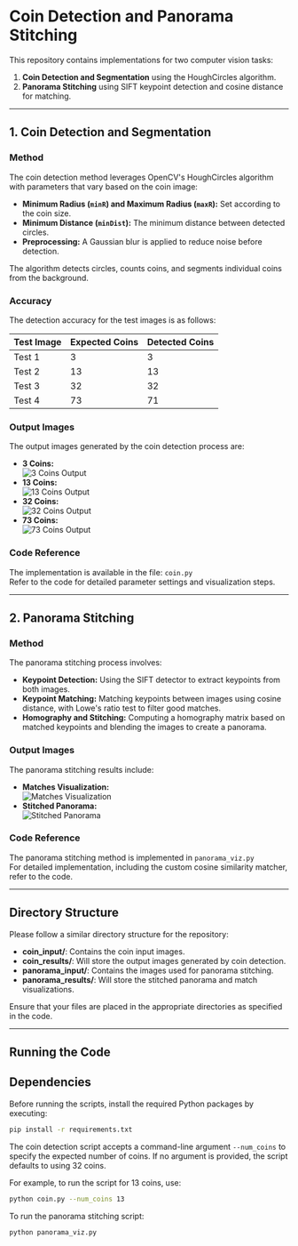 # Coin Detection and Panorama Stitching

This repository contains implementations for two computer vision tasks:
1. **Coin Detection and Segmentation** using the HoughCircles algorithm.
2. **Panorama Stitching** using SIFT keypoint detection and cosine distance for matching.

---

## 1. Coin Detection and Segmentation

### Method
The coin detection method leverages OpenCV's HoughCircles algorithm with parameters that vary based on the coin image:
- **Minimum Radius (`minR`) and Maximum Radius (`maxR`):** Set according to the coin size.
- **Minimum Distance (`minDist`):** The minimum distance between detected circles.
- **Preprocessing:** A Gaussian blur is applied to reduce noise before detection.

The algorithm detects circles, counts coins, and segments individual coins from the background.

### Accuracy
The detection accuracy for the test images is as follows:

| Test Image | Expected Coins | Detected Coins |
|------------|----------------|----------------|
| Test 1     | 3              | 3              |
| Test 2     | 13             | 13             |
| Test 3     | 32             | 32             |
| Test 4     | 73             | 71             |

### Output Images
The output images generated by the coin detection process are:

- **3 Coins:**  
  ![3 Coins Output](coin_results/3_coins_output.png)
- **13 Coins:**  
  ![13 Coins Output](coin_results/13_coins_output.png)
- **32 Coins:**  
  ![32 Coins Output](coin_results/32_coins_output.png)
- **73 Coins:**  
  ![73 Coins Output](coin_results/73_coins_output.png)

### Code Reference
The implementation is available in the file: `coin.py`  
Refer to the code for detailed parameter settings and visualization steps.

---

## 2. Panorama Stitching

### Method
The panorama stitching process involves:
- **Keypoint Detection:** Using the SIFT detector to extract keypoints from both images.
- **Keypoint Matching:** Matching keypoints between images using cosine distance, with Lowe's ratio test to filter good matches.
- **Homography and Stitching:** Computing a homography matrix based on matched keypoints and blending the images to create a panorama.

### Output Images
The panorama stitching results include:

- **Matches Visualization:**  
  ![Matches Visualization](panorama_results/matches.jpg)
- **Stitched Panorama:**  
  ![Stitched Panorama](panorama_results/stitched.jpg)

### Code Reference
The panorama stitching method is implemented in `panorama_viz.py`  
For detailed implementation, including the custom cosine similarity matcher, refer to the code.

---


## Directory Structure

Please follow a similar directory structure for the repository:
- **coin_input/**: Contains the coin input images.
- **coin_results/**: Will store the output images generated by coin detection.
- **panorama_input/**: Contains the images used for panorama stitching.
- **panorama_results/**: Will store the stitched panorama and match visualizations.

Ensure that your files are placed in the appropriate directories as specified in the code.

---

## Running the Code

## Dependencies

Before running the scripts, install the required Python packages by executing:

```bash
pip install -r requirements.txt
```

The coin detection script accepts a command-line argument `--num_coins` to specify the expected number of coins.
If no argument is provided, the script defaults to using 32 coins.

For example, to run the script for 13 coins, use:

```bash
python coin.py --num_coins 13
```

To run the panorama stitching script:

```bash
python panorama_viz.py
```